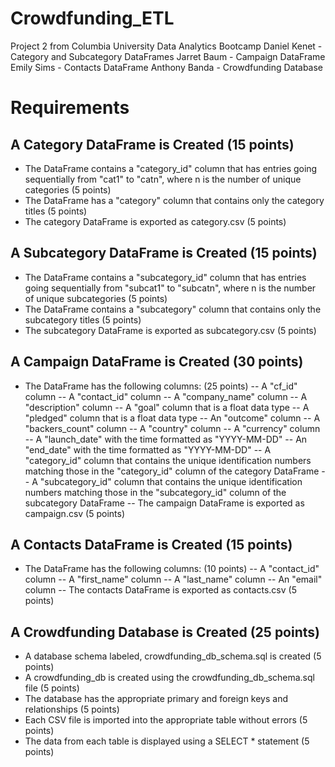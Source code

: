 # Crowdfunding_ETL
Project 2 from Columbia University Data Analytics Bootcamp
Daniel Kenet - Category and Subcategory DataFrames
Jarret Baum - Campaign DataFrame
Emily Sims - Contacts DataFrame
Anthony Banda - Crowdfunding Database


# Requirements

## A Category DataFrame is Created (15 points)
- The DataFrame contains a "category_id" column that has entries going sequentially from "cat1" to "catn", where n is the number of unique categories (5 points)
- The DataFrame has a "category" column that contains only the category titles (5 points)
- The category DataFrame is exported as category.csv (5 points)

## A Subcategory DataFrame is Created (15 points)
- The DataFrame contains a "subcategory_id" column that has entries going sequentially from "subcat1" to "subcatn", where n is the number of unique subcategories (5 points)
- The DataFrame contains a "subcategory" column that contains only the subcategory titles (5 points)
- The subcategory DataFrame is exported as subcategory.csv (5 points)

## A Campaign DataFrame is Created (30 points)
- The DataFrame has the following columns: (25 points)
  -- A "cf_id" column
  -- A "contact_id" column
  -- A "company_name" column
  -- A "description" column
  -- A "goal" column that is a float data type
  -- A "pledged" column that is a float data type
  -- An "outcome" column
  -- A "backers_count" column
  -- A "country" column
  -- A "currency" column
  -- A "launch_date" with the time formatted as "YYYY-MM-DD"
  -- An "end_date" with the time formatted as "YYYY-MM-DD"
  -- A "category_id" column that contains the unique identification numbers matching those in the "category_id" column of the category DataFrame
  -- A "subcategory_id" column that contains the unique identification numbers matching those in the "subcategory_id" column of the subcategory DataFrame
  -- The campaign DataFrame is exported as campaign.csv (5 points)

## A Contacts DataFrame is Created (15 points)
- The DataFrame has the following columns: (10 points)
  -- A "contact_id" column
  -- A "first_name" column
  -- A "last_name" column
  -- An "email" column
  -- The contacts DataFrame is exported as contacts.csv (5 points)

## A Crowdfunding Database is Created (25 points)
- A database schema labeled, crowdfunding_db_schema.sql is created (5 points)
- A crowdfunding_db is created using the crowdfunding_db_schema.sql file (5 points)
- The database has the appropriate primary and foreign keys and relationships (5 points)
- Each CSV file is imported into the appropriate table without errors (5 points)
- The data from each table is displayed using a SELECT * statement (5 points)
